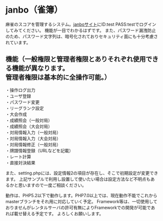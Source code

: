 # janbo（雀簿）

麻雀のスコアを管理するシステム。[janboサイト](http://www.radipo.com/wifi/janbo/login.php)にID:test PASS:testでログインしてみてください。
機能が一目でわかるはずです。
また、パスワード漏洩防止のため、パスワード文字列は、暗号化されておりセキュリティ面にも十分考慮されています。

## 機能（一般権限と管理者権限とありそれぞれ使用できる機能が異なります。<br>管理者権限は基本的に全操作可能。）

・操作ログ出力<br>
・ユーザ登録<br>
・パスワード変更<br>
・リーグランク設定<br>
・大会作成<br>
・成績照会（一般対局）<br>
・成績照会（大会対局）<br>
・対局情報入力（一般対局）<br>
・対局情報入力（大会対局）<br>
・対局情報修正（一般対局）<br>
・牌譜情報登録（URLなどを記載）<br>
・レート計算<br>
・直接対決結果<br>

また、setting.phpには、設定情報2の項目が存在し、そこで初期設定が変更できます。
上記サンプルで利用し設置して使いたい場合は設定方法など不明点もあるかと思いますので一度ご相談ください。

動作は、PHP5.2以下で動作します。PHP7.0以上では、現在動作不能でこれからmasterブランチをそれ用に対応していく予定。
Framework等は、一切使用しておりませんがレンタルサーバの許可有無によりFrameworkでの開発が可能であれば載せ替える予定です。
よろしくお願いします。
